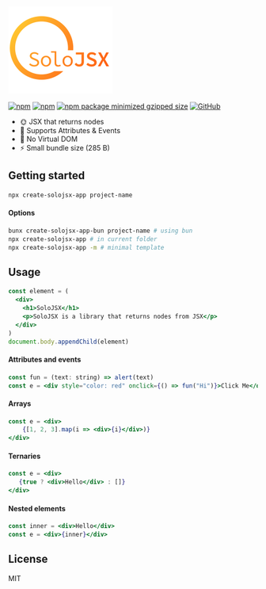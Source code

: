 ![alt text](https://github.com/SoloJSX/SoloJSX/blob/main/.github/solojsx_logo.png?raw=true)

[![npm](https://img.shields.io/npm/v/solojsx)](https://www.npmjs.com/package/solojsx)
[![npm](https://img.shields.io/npm/dm/solojsx)](https://www.npmjs.com/package/solojsx)
[![npm package minimized gzipped size](https://img.shields.io/bundlejs/size/solojsx)](https://www.npmjs.com/package/solojsx)
[![GitHub](https://img.shields.io/github/license/SoloJSX/solojsx)](https://github.com/git/git-scm.com/blob/main/MIT-LICENSE.txt)


- :sun_with_face: JSX that returns nodes
- :gem: Supports Attributes & Events
- :tada: No Virtual DOM
- :zap: Small bundle size (285 B)

## Getting started
```bash
npx create-solojsx-app project-name
```
#### Options
```bash
bunx create-solojsx-app-bun project-name # using bun
npx create-solojsx-app # in current folder
npx create-solojsx-app -m # minimal template
```

## Usage
```jsx  
const element = (
  <div>
    <h1>SoloJSX</h1>
    <p>SoloJSX is a library that returns nodes from JSX</p>
  </div>
)
document.body.appendChild(element)
```

#### Attributes and events
```jsx  
const fun = (text: string) => alert(text)
const e = <div style="color: red" onclick={() => fun("Hi")}>Click Me</div>
```

#### Arrays
```jsx  
const e = <div>
    {[1, 2, 3].map(i => <div>{i}</div>)}
</div>
```

#### Ternaries
```jsx  
const e = <div>
   {true ? <div>Hello</div> : []}
</div>
```

#### Nested elements
```jsx  
const inner = <div>Hello</div>
const e = <div>{inner}</div>
```

## License
MIT
